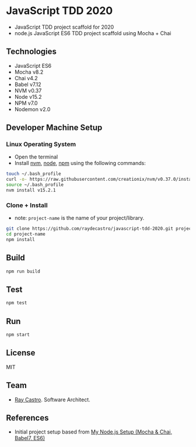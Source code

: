 # JavaScript TDD 2020
- JavaScript TDD project scaffold for 2020
- node.js JavaScript ES6 TDD project scaffold using Mocha + Chai

## Technologies
- JavaScript ES6 
- Mocha v8.2
- Chai v4.2
- Babel v7.12
- NVM v0.37
- Node v15.2
- NPM v7.0
- Nodemon v2.0

## Developer Machine Setup
### Linux Operating System
- Open the terminal
- Install [nvm], [node], [npm] using the following commands:
```bash
touch ~/.bash_profile
curl -o- https://raw.githubusercontent.com/creationix/nvm/v0.37.0/install.sh | bash
source ~/.bash_profile
nvm install v15.2.1
```

### Clone + Install
- note: `project-name` is the name of your project/library.
```bash
git clone https://github.com/raydecastro/javascript-tdd-2020.git project-name
cd project-name
npm install
```

## Build
```bash
npm run build
```

## Test
```bash
npm test
```

## Run
```bash
npm start
```

## License
MIT

## Team
- [Ray Castro]. Software Architect.

## References
- Initial project setup based from [My Node.js Setup (Mocha & Chai, Babel7, ES6)]

[nvm]: https://github.com/creationix/nvm#install-script
[node]: https://nodejs.org
[npm]: https://www.npmjs.com
[Ray Castro]: https://github.com/raydecastro
[My Node.js Setup (Mocha & Chai, Babel7, ES6)]: https://dev.to/bnorbertjs/my-nodejs-setup-mocha--chai-babel7-es6-43ei
